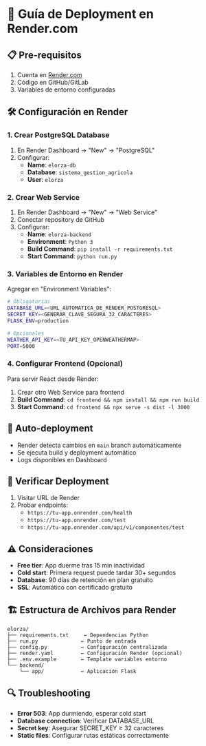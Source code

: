 # 🚀 Guía de Deployment en Render.com

## 📋 Pre-requisitos

1. Cuenta en [Render.com](https://render.com)
2. Código en GitHub/GitLab
3. Variables de entorno configuradas

## 🛠️ Configuración en Render

### 1. Crear PostgreSQL Database

1. En Render Dashboard → "New" → "PostgreSQL"
2. Configurar:
   - **Name**: `elorza-db`
   - **Database**: `sistema_gestion_agricola`
   - **User**: `elorza`

### 2. Crear Web Service

1. En Render Dashboard → "New" → "Web Service"
2. Conectar repository de GitHub
3. Configurar:
   - **Name**: `elorza-backend`
   - **Environment**: `Python 3`
   - **Build Command**: `pip install -r requirements.txt`
   - **Start Command**: `python run.py`

### 3. Variables de Entorno en Render

Agregar en "Environment Variables":

```bash
# Obligatorias
DATABASE_URL=<URL_AUTOMATICA_DE_RENDER_POSTGRESQL>
SECRET_KEY=<GENERAR_CLAVE_SEGURA_32_CARACTERES>
FLASK_ENV=production

# Opcionales
WEATHER_API_KEY=<TU_API_KEY_OPENWEATHERMAP>
PORT=5000
```

### 4. Configurar Frontend (Opcional)

Para servir React desde Render:

1. Crear otro Web Service para frontend
2. **Build Command**: `cd frontend && npm install && npm run build`
3. **Start Command**: `cd frontend && npx serve -s dist -l 3000`

## 🔄 Auto-deployment

- Render detecta cambios en `main` branch automáticamente
- Se ejecuta build y deployment automático
- Logs disponibles en Dashboard

## 🧪 Verificar Deployment

1. Visitar URL de Render
2. Probar endpoints:
   - `https://tu-app.onrender.com/health`
   - `https://tu-app.onrender.com/test`
   - `https://tu-app.onrender.com/api/v1/componentes/test`

## ⚠️ Consideraciones

- **Free tier**: App duerme tras 15 min inactividad
- **Cold start**: Primera request puede tardar 30+ segundos
- **Database**: 90 días de retención en plan gratuito
- **SSL**: Automático con certificado gratuito

## 🏗️ Estructura de Archivos para Render

```
elorza/
├── requirements.txt     ← Dependencias Python
├── run.py              ← Punto de entrada
├── config.py           ← Configuración centralizada
├── render.yaml         ← Configuración Render (opcional)
├── .env.example        ← Template variables entorno
└── backend/
    └── app/            ← Aplicación Flask
```

## 🔍 Troubleshooting

- **Error 503**: App durmiendo, esperar cold start
- **Database connection**: Verificar DATABASE_URL
- **Secret key**: Asegurar SECRET_KEY ≥ 32 caracteres
- **Static files**: Configurar rutas estáticas correctamente
